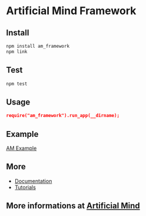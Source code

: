 # Artificial Mind Framework

## Install

```powershell
npm install am_framework
npm link
```

## Test

```powershell
npm test
```

## Usage

```json
require("am_framework").run_app(__dirname);
```

## Example

[AM Example](https://github.com/Pioryd/am_example)

## More

- [Documentation](https://pioryd.github.io/)
- [Tutorials](https://pioryd.github.io/)

## More informations at [Artificial Mind](https://pioryd.github.io/)
